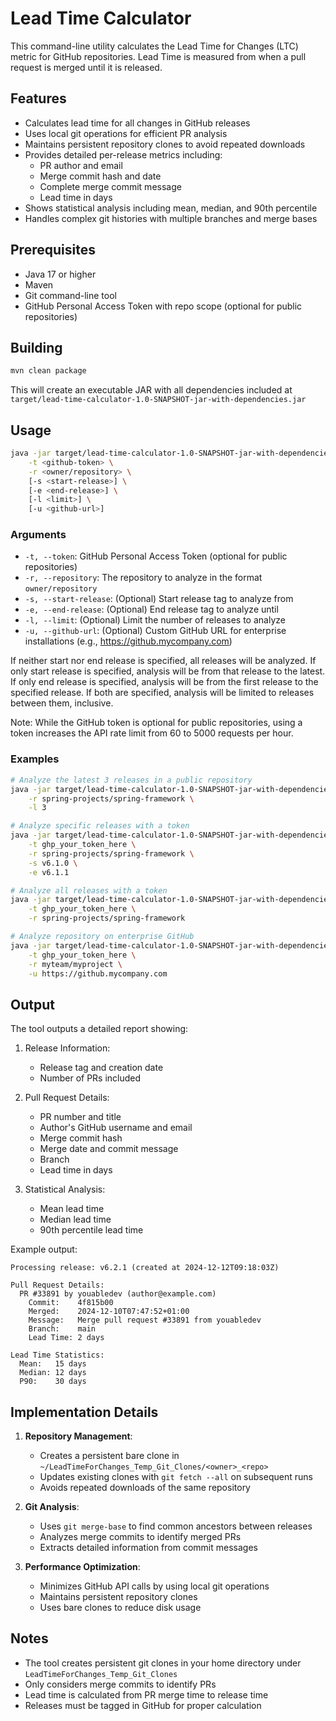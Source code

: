 # Lead Time Calculator

This command-line utility calculates the Lead Time for Changes (LTC) metric for GitHub repositories. Lead Time is measured from when a pull request is merged until it is released.

## Features

- Calculates lead time for all changes in GitHub releases
- Uses local git operations for efficient PR analysis
- Maintains persistent repository clones to avoid repeated downloads
- Provides detailed per-release metrics including:
  - PR author and email
  - Merge commit hash and date
  - Complete merge commit message
  - Lead time in days
- Shows statistical analysis including mean, median, and 90th percentile
- Handles complex git histories with multiple branches and merge bases

## Prerequisites

- Java 17 or higher
- Maven
- Git command-line tool
- GitHub Personal Access Token with repo scope (optional for public repositories)

## Building

```bash
mvn clean package
```

This will create an executable JAR with all dependencies included at `target/lead-time-calculator-1.0-SNAPSHOT-jar-with-dependencies.jar`

## Usage

```bash
java -jar target/lead-time-calculator-1.0-SNAPSHOT-jar-with-dependencies.jar \
    -t <github-token> \
    -r <owner/repository> \
    [-s <start-release>] \
    [-e <end-release>] \
    [-l <limit>] \
    [-u <github-url>]
```

### Arguments

- `-t, --token`: GitHub Personal Access Token (optional for public repositories)
- `-r, --repository`: The repository to analyze in the format `owner/repository`
- `-s, --start-release`: (Optional) Start release tag to analyze from
- `-e, --end-release`: (Optional) End release tag to analyze until
- `-l, --limit`: (Optional) Limit the number of releases to analyze
- `-u, --github-url`: (Optional) Custom GitHub URL for enterprise installations (e.g., https://github.mycompany.com)

If neither start nor end release is specified, all releases will be analyzed.
If only start release is specified, analysis will be from that release to the latest.
If only end release is specified, analysis will be from the first release to the specified release.
If both are specified, analysis will be limited to releases between them, inclusive.

Note: While the GitHub token is optional for public repositories, using a token increases the API rate limit from 60 to 5000 requests per hour.

### Examples

```bash
# Analyze the latest 3 releases in a public repository
java -jar target/lead-time-calculator-1.0-SNAPSHOT-jar-with-dependencies.jar \
    -r spring-projects/spring-framework \
    -l 3

# Analyze specific releases with a token
java -jar target/lead-time-calculator-1.0-SNAPSHOT-jar-with-dependencies.jar \
    -t ghp_your_token_here \
    -r spring-projects/spring-framework \
    -s v6.1.0 \
    -e v6.1.1

# Analyze all releases with a token
java -jar target/lead-time-calculator-1.0-SNAPSHOT-jar-with-dependencies.jar \
    -t ghp_your_token_here \
    -r spring-projects/spring-framework

# Analyze repository on enterprise GitHub
java -jar target/lead-time-calculator-1.0-SNAPSHOT-jar-with-dependencies.jar \
    -t ghp_your_token_here \
    -r myteam/myproject \
    -u https://github.mycompany.com
```

## Output

The tool outputs a detailed report showing:

1. Release Information:
   - Release tag and creation date
   - Number of PRs included

2. Pull Request Details:
   - PR number and title
   - Author's GitHub username and email
   - Merge commit hash
   - Merge date and commit message
   - Branch
   - Lead time in days

3. Statistical Analysis:
   - Mean lead time
   - Median lead time
   - 90th percentile lead time

Example output:
```
Processing release: v6.2.1 (created at 2024-12-12T09:18:03Z)

Pull Request Details:
  PR #33891 by youabledev (author@example.com)
    Commit:    4f815b00
    Merged:    2024-12-10T07:47:52+01:00
    Message:   Merge pull request #33891 from youabledev
    Branch:    main
    Lead Time: 2 days

Lead Time Statistics:
  Mean:   15 days
  Median: 12 days
  P90:    30 days
```

## Implementation Details

1. **Repository Management**:
   - Creates a persistent bare clone in `~/LeadTimeForChanges_Temp_Git_Clones/<owner>_<repo>`
   - Updates existing clones with `git fetch --all` on subsequent runs
   - Avoids repeated downloads of the same repository

2. **Git Analysis**:
   - Uses `git merge-base` to find common ancestors between releases
   - Analyzes merge commits to identify merged PRs
   - Extracts detailed information from commit messages

3. **Performance Optimization**:
   - Minimizes GitHub API calls by using local git operations
   - Maintains persistent repository clones
   - Uses bare clones to reduce disk usage

## Notes

- The tool creates persistent git clones in your home directory under `LeadTimeForChanges_Temp_Git_Clones`
- Only considers merge commits to identify PRs
- Lead time is calculated from PR merge time to release time
- Releases must be tagged in GitHub for proper calculation
